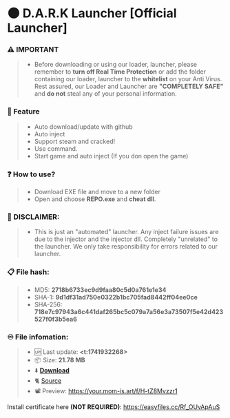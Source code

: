 # 🌑 __D.A.R.K Launcher__ [Official Launcher]
### ⚠️ IMPORTANT
> - Before downloading or using our loader, launcher, please remember to __turn off Real Time Protection__ or add the folder containing our loader, launcher to the __whitelist__ on your Anti Virus. Rest assured, our Loader and Launcher are **"COMPLETELY SAFE"** and **do not** steal any of your personal information.
### 🌟 Feature
> - Auto download/update with github
> - Auto inject
> - Support steam and cracked!
> - Use command.
> - Start game and auto inject (If you don open the game)
### ❓ How to use?
> - Download EXE file and move to a new folder
> - Open and choose **REPO.exe** and **cheat dll**.
### 🙅 DISCLAIMER: 
> - This is just an "automated" launcher. Any inject failure issues are due to the injector and the injector dll. Completely "unrelated" to the launcher. We only take responsibility for errors related to our launcher.
### 📋 File hash:
> - MD5: **2718b6733ec9d9faa80c5d0a761e1e34**
> - SHA-1: **9d1df31ad750e0322b1bc705fad8442ff04ee0ce**
> - SHA-256: **718e7c97943a6c441daf265bc5c079a7a56e3a73507f5e42d423527f0f3b5ea6**
### ♾️ File infomation:
> - 🆙 Last update: **<t:1741932268>**
> - 📦 Size: **21.78 MB**
> - ⬇️ **[Download](<https://dona.rip/f/eowmqisxdft>)**
> - 🐈 [Source](<https://github.com/sang765/DARK-Launcher-Open>)
> - 📽️ Preview: https://your.mom-is.art/f/H-tZ8Mvzzr1

Install certificate here __(**NOT REQUIRED**)__: <https://easyfiles.cc/Rf_OUvApAuS>